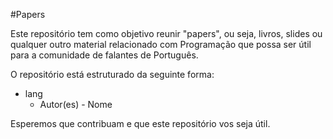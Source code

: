 #Papers

Este repositório tem como objetivo reunir "papers", ou seja, livros, slides ou qualquer outro material relacionado com Programação que possa ser útil para a comunidade de falantes de Português.

O repositório está estruturado da seguinte forma:

* lang
    + Autor(es) - Nome

Esperemos que contribuam e que este repositório vos seja útil.
